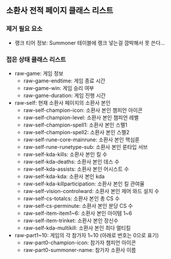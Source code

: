 ## 소환사 전적 페이지 클래스 리스트

### 제거 필요 요소

* 랭크 티어 정보: Summoner 테이블에 랭크 넣는걸 깜박해서 못 쓴다...

### 접은 상태 클래스 리스트

* raw-game: 게임 정보
    + raw-game-endtime: 게임 종료 시간
    + raw-game-win: 게임 승리 여부
    + raw-game-duration: 게임 진행 시간
* raw-self: 현재 소환사 페이지의 소환사 본인
    + raw-self-champion-icon: 소환사 본인 챔피언 아이콘
    + raw-self-champion-level: 소환사 본인 챔피언 레벨
    + raw-self-champion-spell1: 소환사 본인 스펠1
    + raw-self-champion-spell2: 소환사 본인 스펠2
    + raw-self-rune-core-mainrune: 소환사 본인 핵심룬
    + raw-self-rune-runetype-sub: 소환사 본인 룬타입 서브
    + raw-self-kda-kills: 소환사 본인 킬 수
    + raw-self-kda-deaths: 소환사 본인 데스 수
    + raw-self-kda-assists: 소환사 본인 어시스트 수
    + raw-self-kda-kda: 소환사 본인 kda
    + raw-self-kda-killparticipation: 소환사 본인 킬 관여율
    + raw-self-vision-controlward: 소환사 본인 제어 와드 설치 수
    + raw-self-cs-totalcs: 소환사 본인 총 CS 수
    + raw-self-cs-perminute: 소환사 본인 분당 CS 수
    + raw-self-item-item1~6: 소환사 본인 아이템 1~6
    + raw-self-item-trinket: 소환사 본인 장신수
    + raw-self-kda-multikill: 소환사 본인 최다 멀티킬
* raw-part1~10: 게임의 각 참가자 1~10 (아래로 번호는 0으로 표기)
    + raw-part0-champion-icon: 참가자 챔피언 아이콘
    + raw-part0-summoner-name: 참가자 소환사 이름
